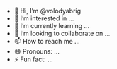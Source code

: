 - 👋 Hi, I’m @volodyabrig
- 👀 I’m interested in ...
- 🌱 I’m currently learning ...
- 💞️ I’m looking to collaborate on ...
- 📫 How to reach me ...
- 😄 Pronouns: ...
- ⚡ Fun fact: ...

<!---
volodyabrig/volodyabrig is a ✨ special ✨ repository because its `README.md` (this file) appears on your GitHub profile.
You can click the Preview link to take a look at your changes.
--->
